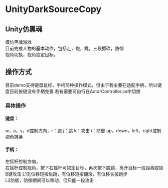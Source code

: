 # UnityDarkSourceCopy
## Unity仿黑魂  
模仿黑魂游戏  
目前完成人物的基本动作，包括走，跑，跳，三段劈砍，防御  
视角切换，视角锁定目标。  


## 操作方式  
目前demo支持键盘鼠标，手柄两种操作模式，但由于我主要在适配手柄，所以键盘目前按键没有手柄完善
若有需要可自行在ActorController.cs中切换  

### 具体操作  
#### 键盘：  
w，a，s，d控制方向，r：跑 j：跳 k：攻击 i：防御
up，down，left，right控制视角转换
#### 手柄：  
左摇杆控制方向，  
右摇杆控制视角，按下右摇杆可锁定目标，再次按下脱锁，离开目标一段距离脱锁  
B键攻击
L1无位移短按后跳，有位移短按翻滚，有位移长按跑步  
L2防御，防御期间可以移动，但只能一段攻击

